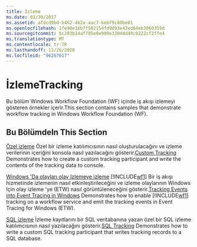 ```yaml
---
title: İzleme
ms.date: 03/30/2017
ms.assetid: afdcd9bd-b462-4b2a-aac7-bebf9c80be81
ms.openlocfilehash: 1fe90e16b7f502154fd9d93e42ed64eb3060359d
ms.sourcegitcommit: bc293b14af795e0e999e3304dd40c0222cf2ffe4
ms.translationtype: MT
ms.contentlocale: tr-TR
ms.lasthandoff: 11/26/2020
ms.locfileid: "96267617"
---
```

# <a name="tracking"></a><span data-ttu-id="d2ee3-102">İzleme</span><span class="sxs-lookup"><span data-stu-id="d2ee3-102">Tracking</span></span>

<span data-ttu-id="d2ee3-103">Bu bölüm Windows Workflow Foundation (WF) içinde iş akışı izlemeyi gösteren örnekler içerir.</span><span class="sxs-lookup"><span data-stu-id="d2ee3-103">This section contains samples that demonstrate workflow tracking in Windows Workflow Foundation (WF).</span></span>

## <a name="in-this-section"></a><span data-ttu-id="d2ee3-104">Bu Bölümde</span><span class="sxs-lookup"><span data-stu-id="d2ee3-104">In This Section</span></span>

 <span data-ttu-id="d2ee3-105">[Özel izleme](custom-tracking.md) Özel bir izleme katılımcısının nasıl oluşturulacağını ve izleme verilerinin içeriğini konsola nasıl yazılacağını gösterir.</span><span class="sxs-lookup"><span data-stu-id="d2ee3-105">[Custom Tracking](custom-tracking.md) Demonstrates how to create a custom tracking participant and write the contents of the tracking data to console.</span></span>

 <span data-ttu-id="d2ee3-106">[Windows 'Da olayları olay Izlemeye izleme](tracking-events-into-event-tracing-in-windows.md) [!INCLUDE[wf1](../../../../includes/wf1-md.md)] Bir iş akışı hizmetinde izlemenin nasıl etkinleştirileceğini ve izleme olaylarının Windows Için olay izleme 'ye (ETW) nasıl görüntüleneceğini gösterir.</span><span class="sxs-lookup"><span data-stu-id="d2ee3-106">[Tracking Events into Event Tracing in Windows](tracking-events-into-event-tracing-in-windows.md) Demonstrates how to enable [!INCLUDE[wf1](../../../../includes/wf1-md.md)] tracking on a workflow service and emit the tracking events in Event Tracing for Windows (ETW).</span></span>

 <span data-ttu-id="d2ee3-107">[SQL izleme](sql-tracking.md) İzleme kayıtlarını bir SQL veritabanına yazan özel bir SQL izleme katılımcısının nasıl yazılacağını gösterir.</span><span class="sxs-lookup"><span data-stu-id="d2ee3-107">[SQL Tracking](sql-tracking.md) Demonstrates how to write a custom SQL tracking participant that writes tracking records to a SQL database.</span></span>
